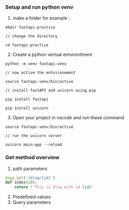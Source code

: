 ### Setup and run python venv

1. make a folder for example : 

```
mkdir fastapi-practice

// change the directory

cd fastapi-practice 

```
2. Create a python vertual entvirontment

```
python -m venv fastapi-venv

// now active the entvironement

source fastapi-venv/bin/active

// install fastAPI and uvicorn using pip

pip install fastapi

pip install uvicorn

```

3. Open your project in vscode and run these command

```
source fastapi-venv/bin/active

// run the uvicorn server 

uvicorn main:app --reload
```

### Get method overview

1. path parameters
```python
@app.get('/blog/{id}')
def index(id):
    return f'This is blog with id {id}'
```
2. Predefined values
3. Query parameters

